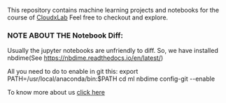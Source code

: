 This repository contains machine learning projects and notebooks for the course of [CloudxLab](https://CloudxLab.com/)
Feel free to checkout and explore.

### NOTE ABOUT THE Notebook Diff:

Usually the jupyter notebooks are unfriendly to diff. So, we have installed nbdime(See https://nbdime.readthedocs.io/en/latest/)

All you need to do to enable in git this:
	export PATH=/usr/local/anaconda/bin:$PATH
	cd ml
	nbdime config-git --enable

To know more about us [click here](https://CloudxLab.com/)
